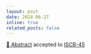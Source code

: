 ```yaml
---
layout: post
date: 2024-06-27
inline: true
related_posts: false
---
```


<a href="https://helsinkifi-my.sharepoint.com/:w:/g/personal/batouche_ad_helsinki_fi/EcnvQbDoDi9NlfE3EQJBuk0BJlHnIY-npIWfEZhNXPTTRw">🚨 Abstract</a> accepted to <a href='https://iscb2024.info/'>ISCB-45</a>